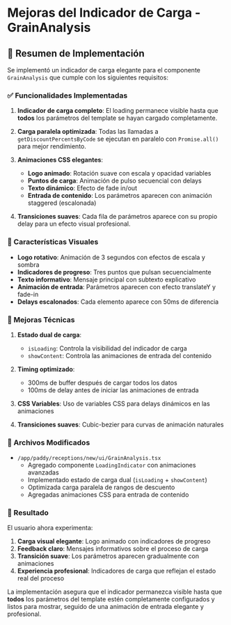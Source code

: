 # Mejoras del Indicador de Carga - GrainAnalysis

## 📝 Resumen de Implementación

Se implementó un indicador de carga elegante para el componente `GrainAnalysis` que cumple con los siguientes requisitos:

### ✅ Funcionalidades Implementadas

1. **Indicador de carga completo**: El loading permanece visible hasta que **todos** los parámetros del template se hayan cargado completamente.

2. **Carga paralela optimizada**: Todas las llamadas a `getDiscountPercentsByCode` se ejecutan en paralelo con `Promise.all()` para mejor rendimiento.

3. **Animaciones CSS elegantes**:
   - **Logo animado**: Rotación suave con escala y opacidad variables
   - **Puntos de carga**: Animación de pulso secuencial con delays
   - **Texto dinámico**: Efecto de fade in/out
   - **Entrada de contenido**: Los parámetros aparecen con animación staggered (escalonada)

4. **Transiciones suaves**: Cada fila de parámetros aparece con su propio delay para un efecto visual profesional.

### 🎨 Características Visuales

- **Logo rotativo**: Animación de 3 segundos con efectos de escala y sombra
- **Indicadores de progreso**: Tres puntos que pulsan secuencialmente
- **Texto informativo**: Mensaje principal con subtexto explicativo
- **Animación de entrada**: Parámetros aparecen con efecto translateY y fade-in
- **Delays escalonados**: Cada elemento aparece con 50ms de diferencia

### 🔧 Mejoras Técnicas

1. **Estado dual de carga**:
   - `isLoading`: Controla la visibilidad del indicador de carga
   - `showContent`: Controla las animaciones de entrada del contenido

2. **Timing optimizado**:
   - 300ms de buffer después de cargar todos los datos
   - 100ms de delay antes de iniciar las animaciones de entrada

3. **CSS Variables**: Uso de variables CSS para delays dinámicos en las animaciones

4. **Transiciones suaves**: Cubic-bezier para curvas de animación naturales

### 📁 Archivos Modificados

- `/app/paddy/receptions/new/ui/GrainAnalysis.tsx`
  - Agregado componente `LoadingIndicator` con animaciones avanzadas
  - Implementado estado de carga dual (`isLoading` + `showContent`)
  - Optimizada carga paralela de rangos de descuento
  - Agregadas animaciones CSS para entrada de contenido

### 🎯 Resultado

El usuario ahora experimenta:
1. **Carga visual elegante**: Logo animado con indicadores de progreso
2. **Feedback claro**: Mensajes informativos sobre el proceso de carga
3. **Transición suave**: Los parámetros aparecen gradualmente con animaciones
4. **Experiencia profesional**: Indicadores de carga que reflejan el estado real del proceso

La implementación asegura que el indicador permanezca visible hasta que **todos** los parámetros del template estén completamente configurados y listos para mostrar, seguido de una animación de entrada elegante y profesional.
